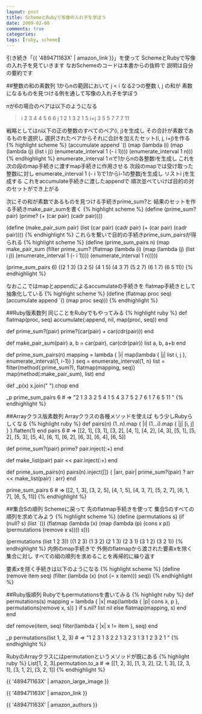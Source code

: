 ```yaml
---
layout: post
title: SchemeとRubyで写像の入れ子を学ぼう
date: 2009-02-08
comments: true
categories:
tags: [ruby, scheme]
---
```



引き続き「{{ '489471163X' | amazon_link }}」を使って
SchemeとRubyで写像の入れ子を見ていきます
なおSchemeのコードは本書からの抜粋で
説明は自分の要約です

##整数の和の素数列
1からnの範囲において j < i なる2つの整数 i, j の和が
素数になるものを見つける例を通して写像の入れ子を学ぼう

nが6の場合のペアは以下のようになる

> i      2  3  4  4  5  6  6
> j      1  2  1  3  2  1  5
> i+j    3  5  5  7  7  7  11

戦略としてはn以下の正の整数のすべてのペア(i, j)を生成し
その合計が素数であるものを選択し
選択されたペアからそれに合計を加えたセット(i, j, i+j)を作る
{% highlight scheme %}
 (accumulate append
    `()
    (map (lambda (i)
       (map (lambda (j) (list i j))
            (enumerate_interval 1 (- i 1))))
          (enumerate_interval 1 n)))
{% endhighlight %}
enumerate_interval 1 nで1からnの各整数iを生成し
これを次の段のmap手続きに渡すmap手続きに作用させる
次段のmapでは受け取った整数iに対し
enumerate_interval 1 (- i 1)で1からi-1の整数jを生成し
リストi jを生成する
これをaccumulate手続きに渡したappendで
順次並べていけば目的の対のセットができ上がる

次にその和が素数であるものを見つける手続きprime_sum?と
結果のセットを作る手続きmake_pair_sumを書く
{% highlight scheme %}
 (define (prime_sum? pair)
    (prime? (+ (car pair) (cadr pair))))
 
    
 (define (make_pair_sum pair)
    (list (car pair) (cadr pair) (+ (car pair) (cadr pair))))
{% endhighlight %}
これらを繋いで目的の手続きprime_sum_pairsが得られる
{% highlight scheme %}
(define (prime_sum_pairs n)
    (map make_pair_sum
       (filter prime_sum?
          (flatmap
             (lambda (i)
                (map (lambda (j) (list i j))
                   (enumerate_interval 1 (- i 1))))
             (enumerate_interval 1 n)))))
 
 (prime_sum_pairs 6)
 ((2 1 3) (3 2 5) (4 1 5) (4 3 7) (5 2 7) (6 1 7) (6 5 11))
{% endhighlight %}

なおここではmapとappendによるaccumulateの手続きを
flatmap手続きとして抽象化している
{% highlight scheme %}
 (define (flatmap proc seq)
    (accumulate append `() (map proc seq)))
{% endhighlight %}

##Ruby版素数列
同じことをRubyでもやってみる
{% highlight ruby %}
 def flatmap(proc, seq)
   accumulate(:append, nil, map(proc, seq))
 end
 
 def prime_sum?(pair)
   prime?(car(pair) + car(cdr(pair)))
 end
 
 def make_pair_sum(pair)
   a, b = car(pair), car(cdr(pair))
   list a, b, a+b
 end
 
 def prime_sum_pairs(n)
   mapping = lambda { |i| map(lambda { |j| list i, j }, enumerate_interval(1, i-1)) }
   seq = enumerate_interval(1, n)
   list = filter(method(:prime_sum?), flatmap(mapping, seq))
   map(method(:make_pair_sum), list)
 end
 
 def _p(x)
   x.join(" ").chop
 end
 
 _p prime_sum_pairs 6 # => "2 1 3  3 2 5  4 1 5  4 3 7  5 2 7  6 1 7  6 5 11 "
{% endhighlight %}

##Arrayクラス版素数列
Arrayクラスの各種メソッドを使えば
もう少しRubyらしくなる
{% highlight ruby %}
 def pairs(n)
   (1..n).map { |i| (1...i).map { |j| [i, j] } }.flatten(1)
 end
 pairs 6 # => [[2, 1], [3, 1], [3, 2], [4, 1], [4, 2], [4, 3], [5, 1], [5, 2], [5, 3], [5, 4], [6, 1], [6, 2], [6, 3], [6, 4], [6, 5]]
 
 def prime_sum?(pair)
   prime? pair.inject(:+)
 end
 
 def make_list(pair)
   pair << pair.inject(:+)
 end
 
 def prime_sum_pairs(n)
   pairs(n).inject([]) { |arr, pair| prime_sum?(pair) ? arr << make_list(pair) : arr}
 end
 
 prime_sum_pairs 6 # => [[2, 1, 3], [3, 2, 5], [4, 1, 5], [4, 3, 7], [5, 2, 7], [6, 1, 7], [6, 5, 11]]
{% endhighlight %}

##集合Sの順列
Schemeに戻って
先のflatmap手続きを使って
集合Sのすべての順列を求めてみよう
{% highlight scheme %}
(define (permutations s)
    (if (null? s)
       (list `())
       (flatmap (lambda (x)
                (map (lambda (p) (cons x p))
                    (permutations (remove x s))))
              s)))
 
 (permutations (list 1 2 3))
 ((1 2 3) (1 3 2) (2 1 3) (2 3 1) (3 1 2) (3 2 1))
{% endhighlight %}
内側のmap手続きで
外側のflatmapから渡された要素xを除く集合に対し
すべての組の順列を求めることを再帰的に繰り返す

要素xを除く手続きは以下のようになる
{% highlight scheme %}
 (define (remove item seq)
    (filter (lambda (x) (not (= x item)))
       seq))
{% endhighlight %}

##Ruby版順列
Rubyでもpermutationsを書いてみる
{% highlight ruby %}
 def permutations(s)
   mapping = lambda { |x| map(lambda { |p| cons x, p }, permutations(remove x, s)) }
   if s.nil?
     list nil
   else
     flatmap(mapping, s)
   end
 end
 
 def remove(item, seq)
   filter(lambda { |x| x != item }, seq)
 end
 
 _p permutations(list 1, 2, 3) # => "1 2 3  1 3 2  2 1 3  2 3 1  3 1 2  3 2 1 "
{% endhighlight %}

RubyのArrayクラスにはpermutationというメソッドが既にある
{% highlight ruby %}
 List[1, 2, 3].permutation.to_a # => [[1, 2, 3], [1, 3, 2], [2, 1, 3], [2, 3, 1], [3, 1, 2], [3, 2, 1]]
{% endhighlight %}

{{ '489471163X' | amazon_large_image }}

{{ '489471163X' | amazon_link }}

{{ '489471163X' | amazon_authors }}
